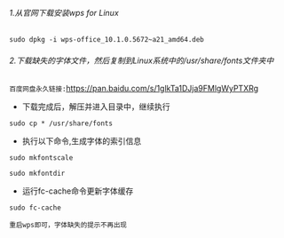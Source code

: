###### 1.从官网下载安装wps for Linux

```
sudo dpkg -i wps-office_10.1.0.5672~a21_amd64.deb
```

###### 2.下载缺失的字体文件，然后复制到Linux系统中的/usr/share/fonts文件夹中

`百度网盘永久链接:`https://pan.baidu.com/s/1glkTa1DJja9FMlgWyPTXRg

- 下载完成后，解压并进入目录中，继续执行

```
sudo cp * /usr/share/fonts
```

- 执行以下命令,生成字体的索引信息

```
sudo mkfontscale
```

```
sudo mkfontdir
```

- 运行fc-cache命令更新字体缓存

```
sudo fc-cache
```

`重启wps即可，字体缺失的提示不再出现`









